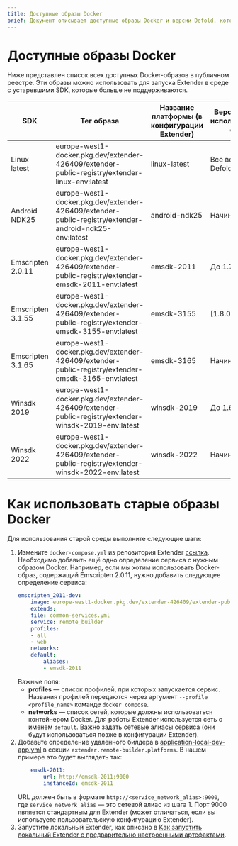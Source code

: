 ```yaml
---
title: Доступные образы Docker
brief: Документ описывает доступные образы Docker и версии Defold, которые их используют
---
```


# Доступные образы Docker
Ниже представлен список всех доступных Docker-образов в публичном реестре. Эти образы можно использовать для запуска Extender в среде с устаревшими SDK, которые больше не поддерживаются.

| SDK               | Тег образа                                                                                                   | Название платформы (в конфигурации Extender)| Версия Defold, использовавшая образ |
|-------------------|--------------------------------------------------------------------------------------------------------------|---------------------------------------------|-------------------------------------|
| Linux latest      | europe-west1-docker.pkg.dev/extender-426409/extender-public-registry/extender-linux-env:latest               | linux-latest                                | Все версии Defold                   |
| Android NDK25     | europe-west1-docker.pkg.dev/extender-426409/extender-public-registry/extender-android-ndk25-env:latest       | android-ndk25                               | Начиная с 1.4.3                     |
| Emscripten 2.0.11 | europe-west1-docker.pkg.dev/extender-426409/extender-public-registry/extender-emsdk-2011-env:latest          | emsdk-2011                                  | До 1.7.0                            |
| Emscripten 3.1.55 | europe-west1-docker.pkg.dev/extender-426409/extender-public-registry/extender-emsdk-3155-env:latest          | emsdk-3155                                  | [1.8.0-1.9.3]                       |
| Emscripten 3.1.65 | europe-west1-docker.pkg.dev/extender-426409/extender-public-registry/extender-emsdk-3165-env:latest          | emsdk-3165                                  | Начиная с 1.9.4                     |
| Winsdk 2019       | europe-west1-docker.pkg.dev/extender-426409/extender-public-registry/extender-winsdk-2019-env:latest         | winsdk-2019                                 | До 1.6.1                            |
| Winsdk 2022       | europe-west1-docker.pkg.dev/extender-426409/extender-public-registry/extender-winsdk-2022-env:latest         | winsdk-2022                                 | Начиная с 1.6.2                     |

# Как использовать старые образы Docker
Для использования старой среды выполните следующие шаги:
1. Измените `docker-compose.yml` из репозитория Extender [ссылка](https://github.com/defold/extender/blob/dev/server/docker/docker-compose.yml). Необходимо добавить ещё одно определение сервиса с нужным образом Docker. Например, если мы хотим использовать Docker-образ, содержащий Emscripten 2.0.11, нужно добавить следующее определение сервиса:
    ```yml
    emscripten_2011-dev:
        image: europe-west1-docker.pkg.dev/extender-426409/extender-public-registry/extender-emsdk-2011-env:latest
        extends:
        file: common-services.yml
        service: remote_builder
        profiles:
        - all
        - web
        networks:
        default:
            aliases:
            - emsdk-2011
    ```
    Важные поля:
    - **profiles** — список профилей, при которых запускается сервис. Названия профилей передаются через аргумент `--profile <profile_name>` команде `docker compose`.
    - **networks** — список сетей, которые должны использоваться контейнером Docker. Для работы Extender используется сеть с именем `default`. Важно задать сетевые алиасы сервиса (они будут использоваться позже в конфигурации Extender).
2. Добавьте определение удаленного билдера в [application-local-dev-app.yml](https://github.com/defold/extender/blob/dev/server/configs/application-local-dev-app.yml) в секции `extender.remote-builder.platforms`. В нашем примере это будет выглядеть так:
    ```yml
        emsdk-2011:
            url: http://emsdk-2011:9000
            instanceId: emsdk-2011
    ```
    URL должен быть в формате `http://<service_network_alias>:9000`, где `service_network_alias` — это сетевой алиас из шага 1. Порт 9000 является стандартным для Extender (может отличаться, если вы используете пользовательскую конфигурацию Extender).
3. Запустите локальный Extender, как описано в [Как запустить локальный Extender с предварительно настроенными артефактами](/manuals/extender-local-setup#how-to-run-local-extender-with-preconfigured-artifacts).